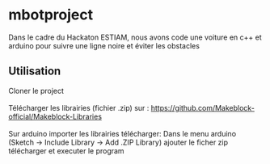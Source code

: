 # mbotproject

Dans le cadre du Hackaton ESTIAM, nous avons code une voiture en c++ et arduino pour suivre une ligne noire et éviter les obstacles

## Utilisation

Cloner le project <br/>  
Télécharger les librairies (fichier .zip) sur : https://github.com/Makeblock-official/Makeblock-Libraries <br/>  
Sur arduino importer les librairies télécharger: Dans le menu arduino (Sketch -> Include Library -> Add .ZIP Library) ajouter le ficher zip télécharger et executer le program <br/>
